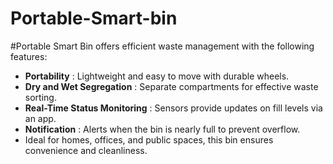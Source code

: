 # Portable-Smart-bin
#Portable Smart Bin offers efficient waste management with the following features:
- **Portability** : Lightweight and easy to move with durable wheels.
- **Dry and Wet Segregation** : Separate compartments for effective waste sorting.
- **Real-Time Status Monitoring** : Sensors provide updates on fill levels via an app.
- **Notification** : Alerts when the bin is nearly full to prevent overflow.
- Ideal for homes, offices, and public spaces, this bin ensures convenience and cleanliness.
